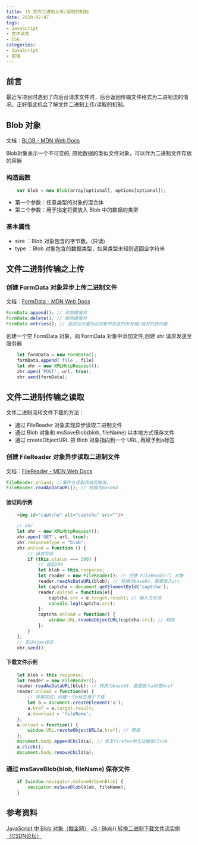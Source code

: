 ```yaml
---
title: JS 文件二进制上传/读取的机制
date: 2020-02-07
tags:
- JavaScript
- 文件读写
- ES6
categories:
- JavaScript
- 前端
---
```

## 前言

最近写项目时遇到了向后台请求文件时，后台返回传输文件格式为二进制流的情况。正好借此机会了解文件二进制上传/读取的机制。
## Blob 对象
文档：[BLOB - MDN Web Docs](https://developer.mozilla.org/zh-CN/docs/Web/API/Blob)

Blob对象表示一个不可变的, 原始数据的类似文件对象，可以作为二进制文件存放的容器
 
### 构造函数
```javascript
    var blob = new Blob(array[optional], options[optional]);
```
* 第一个参数：任意类型的对象的混合体
* 第二个参数：用于指定将要放入 Blob 中的数据的类型

### 基本属性
*   size ：Blob 对象包含的字节数。(只读)
*   type ：Blob 对象包含的数据类型，如果类型未知则返回空字符串

## 文件二进制传输之上传
### 创建 FormData 对象异步上传二进制文件
文档：[FormData - MDN Web Docs](https://developer.mozilla.org/zh-CN/docs/Web/API/FormData)
```javascript
FormData.append(); // 添加键值对
FormData.delete(); // 删除键值对
FormData.entries(); // 返回允许遍历此对象中包含的所有键/值对的迭代器
```
创建一个空 FormData 对象，向 FormData 对象中添加文件,创建 xhr 请求发送至服务器
```javascript
    let formData = new FormData();
    formData.append('file', file)
    let xhr = new XMLHttpRequest();
    xhr.open('POST', url, true);
    xhr.send(formData);
```
## 文件二进制传输之读取
文件二进制流转文件下载的方法：
* 通过 FileReader 对象实现异步读取二进制文件
* 通过 Blob 对象和 msSaveBlob(blob, fileName) 以本地方式保存文件
* 通过 createObjectURL 把 Blob 对象指向到一个 URL, 再赋予到a标签

### 创建 FileReader 对象异步读取二进制文件
文档：[FileReader - MDN Web Docs](https://developer.mozilla.org/zh-CN/docs/Web/API/FileReader)
```javascript
FileReader.onload; //事件在读取完成后触发。
FileReader.readAsDataURL(); // 转换为base64
```
#### 验证码示例
```html
    <img id="captcha" alt="captcha" src=""/>
```
```javascript
    // xhr
    let xhr = new XMLHttpRequest();
    xhr.open('GET', url, true);
    xhr.responseType = "blob";
    xhr.onload = function () {
        // 请求完成
        if (this.status === 200) {
            // 返回200
            let blob = this.response;
            let reader = new FileReader(); // 创建 FileReader() 对象
            reader.readAsDataURL(blob); // 转换为base64，直接放入src
            let captcha = document.getElementById('captcha');
            reader.onload = function(e){
                captcha.src = e.target.result; // 输入文件流
                console.log(captcha.src);
            };
            captcha.onload = function() {
                window.URL.revokeObjectURL(captcha.src); // 释放
            };
        }
    };
    // 发送ajax请求
    xhr.send();
```
#### 下载文件示例
```javascript
    let blob = this.response;
    let reader = new FileReader();  
    reader.readAsDataURL(blob); // 转换为base64，直接放入a标签href  
    reader.onload = function(e) {  
        // 转换完成，创建一个a标签用于下载  
        let a = document.createElement('a');  
        a.href = e.target.result;
        a.download = 'fileName';
    };
    a.onload = function() {
        window.URL.revokeObjectURL(a.href); // 释放
    };
    document.body.appendChild(a); // 修复firefox中无法触发click  
    a.click();  
    document.body.removeChild(a);
```
### 通过 msSaveBlob(blob, fileName) 保存文件
```javascript
    if (window.navigator.msSaveOrOpenBlob) {  
        navigator.msSaveBlob(blob, fileName);  
    }
```

## 参考资料
[JavaScript 中 Blob 对象（掘金网）](https://juejin.im/entry/5937c98eac502e0068cf31ae)
[JS : Blob() 转换二进制下载文件流实例（CSDN论坛）](https://blog.csdn.net/weixin_34113237/article/details/88030350)